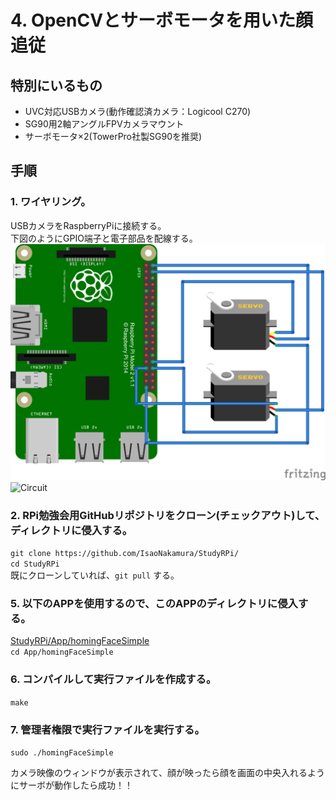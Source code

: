 # 4. OpenCVとサーボモータを用いた顔追従
## 特別にいるもの
* UVC対応USBカメラ(動作確認済カメラ：Logicool C270)
* SG90用2軸アングルFPVカメラマウント
* サーボモータ×2(TowerPro社製SG90を推奨)

## 手順
### 1. ワイヤリング。
USBカメラをRaspberryPiに接続する。  
下図のようにGPIO端子と電子部品を配線する。  
![Bread](https://github.com/IsaoNakamura/StudyRPi/blob/master/Doc/Wiring/RPi_CtrlDualServo/RPi_CtrlDualServo_bread.png?raw=true)  
![Circuit](https://github.com/IsaoNakamura/StudyRPi/blob/master/Doc/Wiring/RPi_CtrlDualServo/RPi_CtrlDualServo?raw=true)  

### 2. RPi勉強会用GitHubリポジトリをクローン(チェックアウト)して、ディレクトリに侵入する。  
``git clone https://github.com/IsaoNakamura/StudyRPi/``  
``cd StudyRPi``  
  既にクローンしていれば、``git pull`` する。

### 5. 以下のAPPを使用するので、このAPPのディレクトリに侵入する。  
[StudyRPi/App/homingFaceSimple](https://github.com/IsaoNakamura/StudyRPi/blob/master/App/homingFaceSimple)  
``cd App/homingFaceSimple``  

### 6. コンパイルして実行ファイルを作成する。  
``make``  

### 7. 管理者権限で実行ファイルを実行する。  
``sudo ./homingFaceSimple``  

カメラ映像のウィンドウが表示されて、顔が映ったら顔を画面の中央入れるようにサーボが動作したら成功！！  